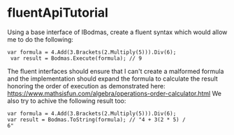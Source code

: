 # fluentApiTutorial
Using a base interface of IBodmas, create a fluent syntax which would allow me to do the following:
   
   
  <code>var formula = 4.Add(3.Brackets(2.Multiply(5))).Div(6);</code>
  </br>
  <code> var result = Bodmas.Execute(formula); // 9</code>


The fluent interfaces should ensure that I can't create a malformed formula and the implementation should expand the formula to calculate
the result honoring the order of execution as demonstrated here: https://www.mathsisfun.com/algebra/operations-order-calculator.html
We also try to achive the following result too:

  <code>var formula = 4.Add(3.Brackets(2.Multiply(5))).Div(6);</code>
  </br>
  <code>var result = Bodmas.ToString(formula); // "4 + 3(2 * 5) / 6"</code>


